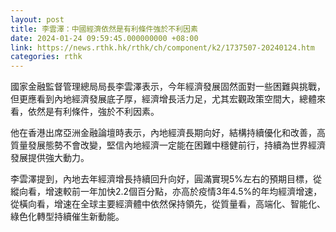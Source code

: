 ```yaml
---
layout: post
title: 李雲澤：中國經濟依然是有利條件強於不利因素
date: 2024-01-24 09:59:45.000000000 +08:00
link: https://news.rthk.hk/rthk/ch/component/k2/1737507-20240124.htm
categories: rthk
---
```


國家金融監督管理總局局長李雲澤表示，今年經濟發展固然面對一些困難與挑戰，但更應看到內地經濟發展底子厚，經濟增長活力足，尤其宏觀政策空間大，總體來看，依然是有利條件，強於不利因素。

他在香港出席亞洲金融論壇時表示，內地經濟長期向好，結構持續優化和改善，高質量發展態勢不會改變，堅信內地經濟一定能在困難中穩健前行，持續為世界經濟發展提供強大動力。

李雲澤提到，內地去年經濟增長持續回升向好，圓滿實現5%左右的預期目標，從縱向看，增速較前一年加快2.2個百分點，亦高於疫情3年4.5%的年均經濟增速，從橫向看，增速在全球主要經濟體中依然保持領先，從質量看，高端化、智能化、綠色化轉型持續催生新動能。
